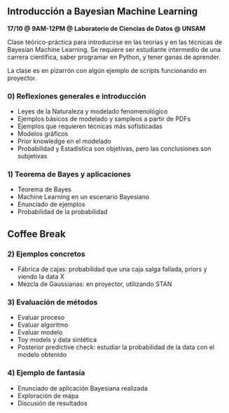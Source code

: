 ## Introducción a Bayesian Machine Learning

<b> 17/10 @ 9AM-12PM @ Laboratorio de Ciencias de Datos @ UNSAM </b>

Clase teórico-práctica para introducirse en las teorías y en las técnicas de Bayesian Machine Learning.  Se requiere ser estudiante intermedio de una carrera científica, saber programar en Python, y tener ganas de aprender.

La clase es en pizarrón con algún ejemplo de scripts funcionando en proyector.

### 0) Reflexiones generales e introducción

- Leyes de la Naturaleza y modelado fenomenológico
- Ejemplos básicos de modelado y sampleos a partir de PDFs
- Ejemplos que requieren técnicas más sofisticadas
- Modelos gráficos
- Prior knowledge en el modelado
- Probabilidad y Estadística son objetivas, pero las conclusiones son subjetivas

### 1) Teorema de Bayes y aplicaciones

- Teorema de Bayes
- Machine Learning en un escenario Bayesiano
- Enunciado de ejemplos 
- Probabilidad de la probabilidad

## Coffee Break


### 2) Ejemplos concretos

- Fábrica de cajas: probabilidad que una caja salga fallada, priors y viendo la data X
- Mezcla de Gaussianas: en proyector, utilizando STAN

### 3) Evaluación de métodos

- Evaluar proceso
- Evaluar algoritmo
- Evaluar modelo
- Toy models y data sintética
- Posterior predictive check: estudiar la probabilidad de la data con el modelo obtenido

### 4) Ejemplo de fantasía

- Enunciado de aplicación Bayesiana realizada
- Exploración de mapa
- Discusión de resultados




